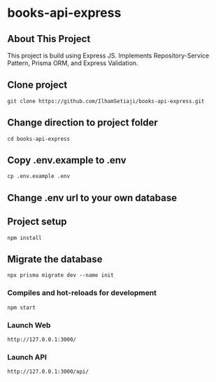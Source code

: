 # books-api-express
## About This Project

This project is build using Express JS. Implements Repository-Service Pattern, Prisma ORM, and Express Validation.

## Clone project
```
git clone https://github.com/IlhamSetiaji/books-api-express.git
```

## Change direction to project folder
```
cd books-api-express
```

## Copy .env.example to .env
```
cp .env.example .env
```

## Change .env url to your own database

## Project setup
```
npm install
```

## Migrate the database
```
npx prisma migrate dev --name init
```

### Compiles and hot-reloads for development
```
npm start
```

### Launch Web
```
http://127.0.0.1:3000/
```

### Launch API
```
http://127.0.0.1:3000/api/
```

